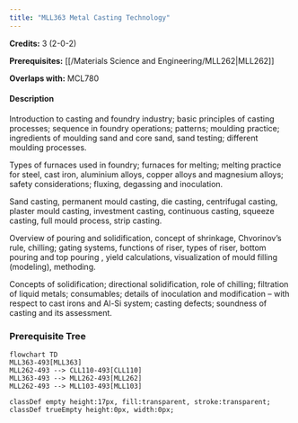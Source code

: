 ```yaml
---
title: "MLL363 Metal Casting Technology"
---
```

**Credits:** 3 (2-0-2)

**Prerequisites:** [[/Materials Science and Engineering/MLL262|MLL262]]

**Overlaps with:** MCL780

#### Description
Introduction to casting and foundry industry; basic principles of casting processes; sequence in foundry operations; patterns; moulding practice; ingredients of moulding sand and core sand, sand testing; different moulding processes.

Types of furnaces used in foundry; furnaces for melting; melting practice for steel, cast iron, aluminium alloys, copper alloys and magnesium alloys; safety considerations; fluxing, degassing and inoculation.

Sand casting, permanent mould casting, die casting, centrifugal casting, plaster mould casting, investment casting, continuous casting, squeeze casting, full mould process, strip casting.

Overview of pouring and solidification, concept of shrinkage, Chvorinov’s rule, chilling; gating systems, functions of riser, types of riser, bottom pouring and top pouring , yield calculations, visualization of mould filling (modeling), methoding.

Concepts of solidification; directional solidification, role of chilling; filtration of liquid metals; consumables; details of inoculation and modification – with respect to cast irons and Al-Si system; casting defects; soundness of casting and its assessment.

### Prerequisite Tree

```mermaid
flowchart TD
MLL363-493[MLL363]
MLL262-493 --> CLL110-493[CLL110]
MLL363-493 --> MLL262-493[MLL262]
MLL262-493 --> MLL103-493[MLL103]

classDef empty height:17px, fill:transparent, stroke:transparent;
classDef trueEmpty height:0px, width:0px;
```